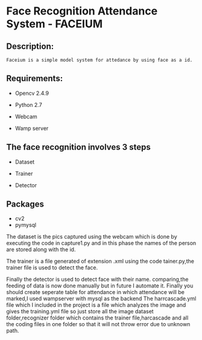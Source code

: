 # Face Recognition Attendance System - FACEIUM

## Description:
    Faceium is a simple model system for attedance by using face as a id.

## Requirements:

- Opencv 2.4.9

- Python 2.7

- Webcam
   
- Wamp server 

## The face recognition involves 3 steps

- Dataset

- Trainer

- Detector

## Packages

- cv2
- pymysql

The dataset is the pics captured using the webcam which is done by executing the code 
in capture1.py and in this phase the names of the person are stored along with the id.

The trainer is a file generated of extension .xml using the code tainer.py,the trainer
file is used to detect the face.

Finally the detector is used to detect face with their name.
   comparing,the feeding of data is now done manually but in future I automate it.
   Finally you should create seperate table for attendance in which attendance will be marked,I
   used wampserver with mysql as the backend
   The harrcascade.yml file which I included in the project is a file which analyzes the image and 
   gives the training.yml file so just store all the image dataset folder,recognizer folder which 
   contains the trainer file,harcascade and all the coding files in one folder so that it will not
   throw error due to unknown path.
